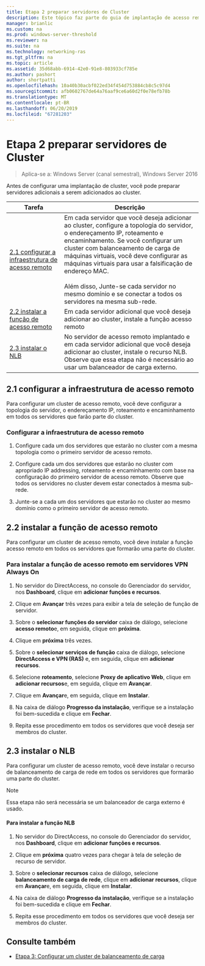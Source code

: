 ```yaml
---
title: Etapa 2 preparar servidores de Cluster
description: Este tópico faz parte do guia de implantação de acesso remoto em um Cluster no Windows Server 2016.
manager: brianlic
ms.custom: na
ms.prod: windows-server-threshold
ms.reviewer: na
ms.suite: na
ms.technology: networking-ras
ms.tgt_pltfrm: na
ms.topic: article
ms.assetid: 35d68abb-6914-42e0-91e8-803933cf785e
ms.author: pashort
author: shortpatti
ms.openlocfilehash: 10a40b30acbf022ed34f454d753884cb8c5c97d4
ms.sourcegitcommit: afb0602767de64a76aaf9ce6a60d2f0e78efb78b
ms.translationtype: MT
ms.contentlocale: pt-BR
ms.lasthandoff: 06/20/2019
ms.locfileid: "67281203"
---
```

# <a name="step-2-prepare-cluster-servers"></a>Etapa 2 preparar servidores de Cluster

>Aplica-se a: Windows Server (canal semestral), Windows Server 2016

Antes de configurar uma implantação de cluster, você pode preparar servidores adicionais a serem adicionados ao cluster.  
  
|Tarefa|Descrição|  
|----|--------|  
|[2.1 configurar a infraestrutura de acesso remoto](#BKMK_config)|Em cada servidor que você deseja adicionar ao cluster, configure a topologia do servidor, o endereçamento IP, roteamento e encaminhamento. Se você configurar um cluster com balanceamento de carga de máquinas virtuais, você deve configurar as máquinas virtuais para usar a falsificação de endereço MAC.<br /><br />Além disso, Junte-se cada servidor no mesmo domínio e se conectar a todos os servidores na mesma sub-rede.|  
|[2.2 instalar a função de acesso remoto](#BKMK_Install)|Em cada servidor adicional que você deseja adicionar ao cluster, instale a função acesso remoto|  
|[2.3 instalar o NLB](#BKMK_NLB)|No servidor de acesso remoto implantado e em cada servidor adicional que você deseja adicionar ao cluster, instale o recurso NLB. Observe que essa etapa não é necessário ao usar um balanceador de carga externo.|  
  
## <a name="BKMK_config"></a>2.1 configurar a infraestrutura de acesso remoto  
Para configurar um cluster de acesso remoto, você deve configurar a topologia do servidor, o endereçamento IP, roteamento e encaminhamento em todos os servidores que farão parte do cluster.  
  
### <a name="to-configure-the-remote-access-infrastructure"></a>Configurar a infraestrutura de acesso remoto  
  
1.  Configure cada um dos servidores que estarão no cluster com a mesma topologia como o primeiro servidor de acesso remoto.  
  
2.  Configure cada um dos servidores que estarão no cluster com apropriado IP addressing, roteamento e encaminhamento com base na configuração do primeiro servidor de acesso remoto. Observe que todos os servidores no cluster devem estar conectados à mesma sub-rede.  
  
3.  Junte-se a cada um dos servidores que estarão no cluster ao mesmo domínio como o primeiro servidor de acesso remoto.  
  
## <a name="BKMK_Install"></a>2.2 instalar a função de acesso remoto  
Para configurar um cluster de acesso remoto, você deve instalar a função acesso remoto em todos os servidores que formarão uma parte do cluster.  
  
### <a name="to-install-the-remote-access-role-on-always-on-vpn-servers"></a>Para instalar a função de acesso remoto em servidores VPN Always On  
  
1.  No servidor do DirectAccess, no console do Gerenciador do servidor, nos **Dashboard**, clique em **adicionar funções e recursos**.  
  
2.  Clique em **Avançar** três vezes para exibir a tela de seleção de função de servidor.  
  
3.  Sobre o **selecionar funções do servidor** caixa de diálogo, selecione **acesso remoto**e, em seguida, clique em **próxima**.  
  
4.  Clique em **próxima** três vezes.  
  
5.  Sobre o **selecionar serviços de função** caixa de diálogo, selecione **DirectAccess e VPN (RAS)** e, em seguida, clique em **adicionar recursos**.  
  
6.  Selecione **roteamento**, selecione **Proxy de aplicativo Web**, clique em **adicionar recursos**e, em seguida, clique em **Avançar**.  
  
7. Clique em **Avançar**e, em seguida, clique em **Instalar**.  
  
8.  Na caixa de diálogo **Progresso da instalação**, verifique se a instalação foi bem-sucedida e clique em **Fechar**.  
  
9.  Repita esse procedimento em todos os servidores que você deseja ser membros do cluster.  
  
## <a name="BKMK_NLB"></a>2.3 instalar o NLB  
Para configurar um cluster de acesso remoto, você deve instalar o recurso de balanceamento de carga de rede em todos os servidores que formarão uma parte do cluster.  
  
> [!NOTE]  
> Essa etapa não será necessária se um balanceador de carga externo é usado.  
  
#### <a name="to-install-the-nlb-role"></a>Para instalar a função NLB  
  
1.  No servidor do DirectAccess, no console do Gerenciador do servidor, nos **Dashboard**, clique em **adicionar funções e recursos**.  
  
2.  Clique em **próxima** quatro vezes para chegar à tela de seleção de recurso de servidor.  
  
3.  Sobre o **selecionar recursos** caixa de diálogo, selecione **balanceamento de carga de rede**, clique em **adicionar recursos**, clique em **Avançar**e, em seguida, clique em **Instalar**.  
  
4.  Na caixa de diálogo **Progresso da instalação**, verifique se a instalação foi bem-sucedida e clique em **Fechar**.  
  
5.  Repita esse procedimento em todos os servidores que você deseja ser membros do cluster.  
  
## <a name="BKMK_Links"></a>Consulte também  
  
-   [Etapa 3: Configurar um cluster de balanceamento de carga](Step-3-Configure-a-Load-Balanced-Cluster.md)  
  


